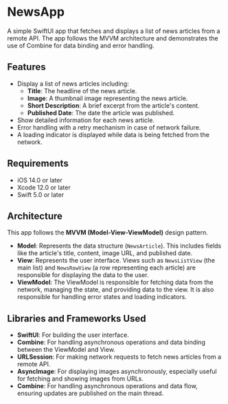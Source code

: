 # NewsApp

A simple SwiftUI app that fetches and displays a list of news articles from a remote API. The app follows the MVVM architecture and demonstrates the use of Combine for data binding and error handling.

## Features

- Display a list of news articles including:
  - **Title**: The headline of the news article.
  - **Image**: A thumbnail image representing the news article.
  - **Short Description**: A brief excerpt from the article's content.
  - **Published Date**: The date the article was published.
- Show detailed information for each news article.
- Error handling with a retry mechanism in case of network failure.
- A loading indicator is displayed while data is being fetched from the network.

## Requirements

- iOS 14.0 or later
- Xcode 12.0 or later
- Swift 5.0 or later

## Architecture

This app follows the **MVVM (Model-View-ViewModel)** design pattern.

- **Model**: Represents the data structure (`NewsArticle`). This includes fields like the article's title, content, image URL, and published date.
- **View**: Represents the user interface. Views such as `NewsListView` (the main list) and `NewsRowView` (a row representing each article) are responsible for displaying the data to the user.
- **ViewModel**: The ViewModel is responsible for fetching data from the network, managing the state, and providing data to the view. It is also responsible for handling error states and loading indicators.

## Libraries and Frameworks Used

- **SwiftUI**: For building the user interface.
- **Combine**: For handling asynchronous operations and data binding between the ViewModel and View.
- **URLSession**: For making network requests to fetch news articles from a remote API.
- **AsyncImage**: For displaying images asynchronously, especially useful for fetching and showing images from URLs.
- **Combine**: For handling asynchronous operations and data flow, ensuring updates are published on the main thread.
